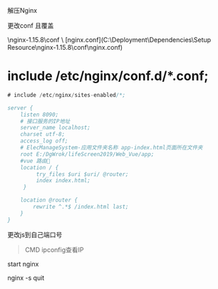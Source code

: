 

解压Nginx

更改conf	且覆盖

\nginx-1.15.8\conf \ [nginx.conf](C:\Deployment\Dependencies\Setup Resource\nginx-1.15.8\conf\nginx.conf) 

# include /etc/nginx/conf.d/*.conf;
```js
# include /etc/nginx/sites-enabled/*;

server {
    listen 8090;
    # 接口服务的IP地址
    server_name localhost;
    charset utf-8;
    access_log off;
    # ElecManageSystem-应用文件夹名称 app-index.html页面所在文件夹
    root E:/DgWrok/lifeScreen2019/Web_Vue/app;
    #vue 路由
    location / {
         try_files $uri $uri/ @router;
         index index.html;
     }

    location @router {
        rewrite ^.*$ /index.html last;
    }
}
```


更改js到自己端口号

> CMD  ipconfig查看IP

start nginx

nginx  -s quit

